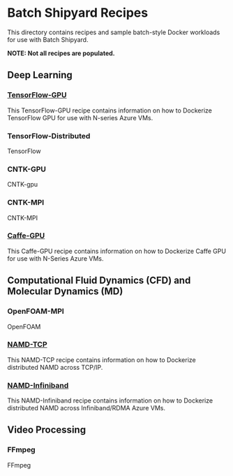 # Batch Shipyard Recipes
This directory contains recipes and sample batch-style Docker workloads for
use with Batch Shipyard.

**NOTE: Not all recipes are populated.**

## Deep Learning
### [TensorFlow-GPU](./TensorFlow-GPU)
This TensorFlow-GPU recipe contains information on how to Dockerize
TensorFlow GPU for use with N-series Azure VMs.

### TensorFlow-Distributed
TensorFlow

### CNTK-GPU
CNTK-gpu

### CNTK-MPI
CNTK-MPI

### [Caffe-GPU](./Caffe-GPU)
This Caffe-GPU recipe contains information on how to Dockerize Caffe GPU
for use with N-Series Azure VMs.

## Computational Fluid Dynamics (CFD) and Molecular Dynamics (MD)
### OpenFOAM-MPI
OpenFOAM

### [NAMD-TCP](./NAMD-TCP)
This NAMD-TCP recipe contains information on how to Dockerize distributed
NAMD across TCP/IP.

### [NAMD-Infiniband](./NAMD-Infiniband)
This NAMD-Infiniband recipe contains information on how to Dockerize
distributed NAMD across Infiniband/RDMA Azure VMs.

## Video Processing
### FFmpeg
FFmpeg

